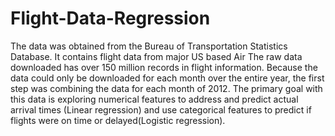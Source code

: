# Flight-Data-Regression

The data  was obtained from the Bureau of Transportation Statistics Database. It contains flight data from major US based Air The raw data downloaded has over 150 million records in flight information. Because the data could only be downloaded for each month over the entire year, the first step was combining the data for each month of 2012. The primary goal with this data is exploring numerical features to address and predict actual arrival times (Linear regression) and use categorical features to predict if flights were on time or delayed(Logistic regression). 
